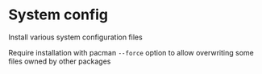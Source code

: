 # System config

Install various system configuration files

Require installation with pacman `--force` option
to allow overwriting some files owned by other packages
